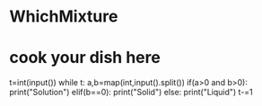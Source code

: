 # WhichMixture
# cook your dish here
t=int(input())
while t:
    a,b=map(int,input().split())
    if(a>0 and b>0):
        print("Solution")
    elif(b==0):
        print("Solid")
    else:
        print("Liquid")
    t-=1
